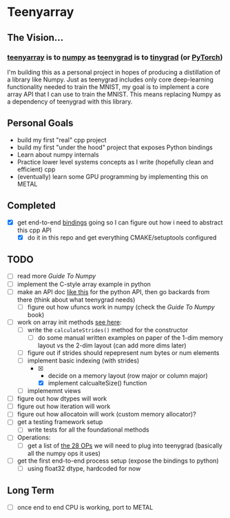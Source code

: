 # Teenyarray

## The Vision...
### [teenyarray](https://github.com/beverm2391/teenyarray) is to [numpy](https://numpy.org/) as [teenygrad](https://github.com/tinygrad/teenygrad/tree/main) is to [tinygrad](https://github.com/tinygrad/tinygrad) (or [PyTorch](https://pytorch.org/))

I'm building this as a personal project in hopes of producing a distillation of a library like Numpy. Just as teenygrad includes only core deep-learning functionality needed to train the MNIST, my goal is to implement a core array API that I can use to train the MNIST. This means replacing Numpy as a dependency of teenygrad with this library.

## Personal Goals
- build my first "real" cpp project
- build my first "under the hood" project that exposes Python bindings
- Learn about numpy internals
- Practice lower level systems concepts as I write (hopefully clean and efficient) cpp
- (eventually) learn some GPU programming by implementing this on METAL

## Completed
- [X] get end-to-end [bindings](https://pybind11.readthedocs.io/en/stable/basics.html) going so I can figure out how i need to abstract this cpp API
  - [X] do it in this repo and get everything CMAKE/setuptools configured

## TODO
- [ ] read more *Guide To Numpy*
- [ ] implement the C-style array example in python
- [ ] make an API doc [like this](https://ml-explore.github.io/mlx/build/html/python/array.html) for the python API, then go backards from there (think about what teenygrad needs)
  - [ ] figure out how ufuncs work in numpy (check the *Guide To Numpy* book)
- [ ] work on array init methods [see here](/AUXDOCS.md):
    - [ ] write the `calculateStrides()` method for the constructor
      - [ ] do some manual written examples on paper of the 1-dim memory layout vs the 2-dim layout (can add more dims later)
    - [ ] figure out if strides should repepresent num bytes or num elements
    - [ ] implement basic indexing (with strides)
      - [X] - decide on a memory layout (row major or column major)
        - [X] implement calcualteSize() function
    - [ ] implememnt views
- [ ] figure out how dtypes will work
- [ ] figure out how iteration will work
- [ ] figure out how allocatoin will work (custom memory allocator)?
- [ ] get a testing framework setup
    - [ ] write tests for all the foundational methods
- [ ] Operations:
    - [ ] get a list of [the 28 OPs](https://github.com/tinygrad/teenygrad/blob/main/teenygrad/lazy.py) we will need to plug into teenygrad (basically all the numpy ops it uses)
- [ ] get the first end-to-end process setup (expose the bindings to python)
    - [ ] using float32 dtype, hardcoded for now

## Long Term
- [ ] once end to end CPU is working, port to METAL